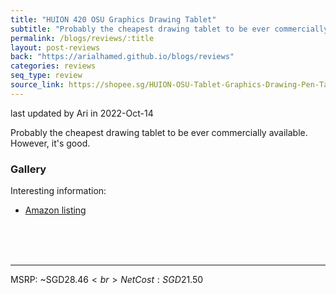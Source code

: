```yaml
---
title: "HUION 420 OSU Graphics Drawing Tablet"
subtitle: "Probably the cheapest drawing tablet to be ever commercially available."
permalink: /blogs/reviews/:title
layout: post-reviews
back: "https://arialhamed.github.io/blogs/reviews"
categories: reviews
seq_type: review
source_link: https://shopee.sg/HUION-OSU-Tablet-Graphics-Drawing-Pen-Tablet-420-(4-x-2.23-)-i.290050563.7545508412
---
```


<span class="timestamp">last updated by Ari in 2022-Oct-14</span>

Probably the cheapest drawing tablet to be ever commercially available. However, it's good. 

### Gallery

Interesting information:
- <a href="https://www.amazon.com/Huion-Inches-Tablet-Graphics-Drawing/dp/B00DTPYWBG">Amazon listing</a>

<br><br><br><hr>
MSRP: ~SGD$28.46<br>
Net Cost: SGD$21.50
